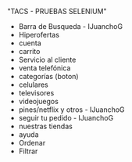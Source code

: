 "TACS - PRUEBAS SELENIUM" 

- Barra de Busqueda - IJuanchoG
- Hiperofertas
- cuenta
- carrito
- Servicio al cliente
- venta telefónica
- categorías (boton)
- celulares
- televisores
- videojuegos
- pines/netflix y otros - IJuanchoG
- seguir tu pedido - IJuanchoG
- nuestras tiendas
- ayuda
- Ordenar
- Filtrar

